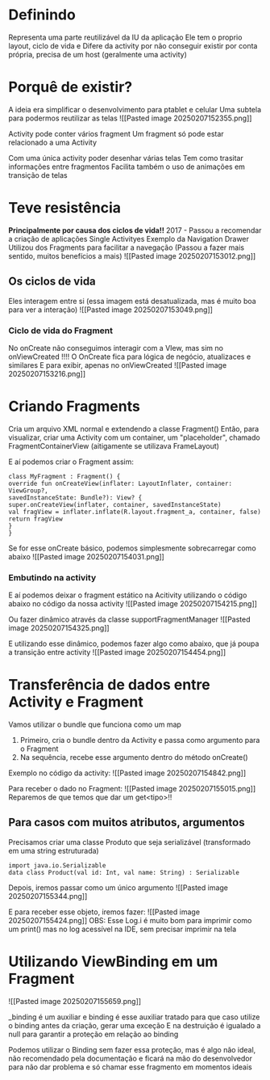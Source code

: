 # Definindo
Representa uma parte reutilizável da IU da aplicação
Ele tem o proprio layout, ciclo de vida e 
Difere da activity por não conseguir existir por conta própria, precisa de um host (geralmente uma activity)

# Porquê de existir?
A ideia era simplificar o desenvolvimento para ptablet e celular 
Uma subtela para podermos reutilizar as telas
![[Pasted image 20250207152355.png]]

Activity pode conter vários fragment
Um fragment só pode estar relacionado a uma Activity

Com uma única activity poder desenhar várias telas
Tem como trasitar informações entre fragmentos
Facilita também o uso de animações em transição de telas

# Teve resistência
**Principalmente por causa dos ciclos de vida!!**
2017 - Passou a recomendar a criação de aplicações Single Activityes
	Exemplo da Navigation Drawer
	Utilizou dos Fragments para facilitar a navegação (Passou a fazer mais sentido, muitos benefícios a mais)
	![[Pasted image 20250207153012.png]]

## Os ciclos de vida
Eles interagem entre si (essa imagem está desatualizada, mas é muito boa para ver a interação)
![[Pasted image 20250207153049.png]]

### Ciclo de vida do Fragment
No onCreate não conseguimos interagir com a VIew, mas sim no onViewCreated !!!!
O OnCreate fica para lógica de negócio, atualizaces e similares
	E para exibir, apenas no onViewCreated
![[Pasted image 20250207153216.png]]



# Criando Fragments
Cria um arquivo XML normal e extendendo a classe Fragment()
Então, para visualizar, criar uma Activity com um container, um "placeholder", chamado FragmentContainerView (aitigamente se utilizava FrameLayout)

E aí podemos criar o Fragment assim:
```
class MyFragment : Fragment() {
override fun onCreateView(inflater: LayoutInflater, container: ViewGroup?,
savedInstanceState: Bundle?): View? {
super.onCreateView(inflater, container, savedInstanceState)
val fragView = inflater.inflate(R.layout.fragment_a, container, false)
return fragView
}
}
```

Se for esse onCreate básico, podemos simplesmente sobrecarregar como abaixo
![[Pasted image 20250207154031.png]]

### Embutindo na activity
E aí podemos deixar o fragment estático na Acitivity utilizando o código abaixo no código da nossa activity
![[Pasted image 20250207154215.png]]

Ou fazer dinâmico através da classe supportFragmentManager
![[Pasted image 20250207154325.png]]

E utilizando esse dinâmico, podemos fazer algo como abaixo, que já poupa a transição entre activity
![[Pasted image 20250207154454.png]]


# Transferência de dados entre Activity e Fragment
Vamos utilizar o bundle que funciona como um map

1. Primeiro, cria o bundle dentro da Activity e passa como argumento para o Fragment
2. Na sequência, recebe esse argumento dentro do método onCreate()

Exemplo no código da activity:
![[Pasted image 20250207154842.png]]

Para receber o dado no Fragment:
![[Pasted image 20250207155015.png]]
Reparemos de que temos que dar um get\<tipo>!!


## Para casos com muitos atributos, argumentos
Precisamos criar uma classe Produto que seja serializável (transformado em uma string estruturada)
```
import java.io.Serializable
data class Product(val id: Int, val name: String) : Serializable
```

Depois, iremos passar como um único argumento
![[Pasted image 20250207155344.png]]

E para receber esse objeto, iremos fazer:
![[Pasted image 20250207155424.png]]
OBS: Esse Log.i é muito bom para imprimir como um print() mas no log acessível na IDE, sem precisar imprimir na tela

# Utilizando ViewBinding em um Fragment
![[Pasted image 20250207155659.png]]

\_binding é um auxiliar e binding é esse auxiliar tratado para que caso utilize o binding antes da criação, gerar uma exceção
E na destruição é igualado a null para garantir a proteção em relação ao binding

Podemos utilizar o Binding sem fazer essa proteção, mas é algo não ideal, não recomendado pela documentação e ficará na mão do desenvolvedor para não dar problema e só chamar esse fragmento em momentos ideais